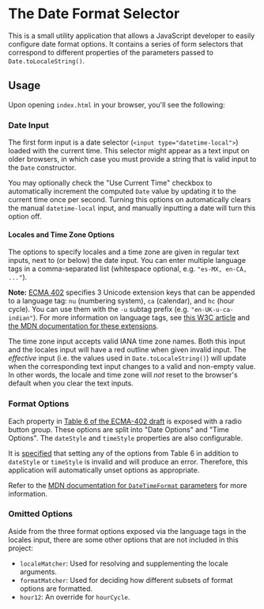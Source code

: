 # The Date Format Selector

This is a small utility application that allows a JavaScript developer to easily configure date format options.
It contains a series of form selectors that correspond to different properties of the parameters passed to `Date.toLocaleString()`.

## Usage

Upon opening `index.html` in your browser, you'll see the following:

### Date Input

The first form input is a date selector (`<input type="datetime-local">`) loaded with the current time.
This selector might appear as a text input on older browsers, in which case you must provide a string
that is valid input to the `Date` constructor.

You may optionally check the "Use Current Time" checkbox to automatically increment the computed `Date` value
by updating it to the current time once per second.
Turning this options on automatically clears the manual `datetime-local` input,
and manually inputting a date will turn this option off.

#### Locales and Time Zone Options

The options to specify locales and a time zone are given in regular text inputs, next to (or below) the date input.
You can enter multiple language tags in a comma-separated list (whitespace optional, e.g. `"es-MX, en-CA, ..."`).

**Note:** [ECMA 402](https://tc39.es/ecma402/#sec-intl.datetimeformat-internal-slots) specifies 3 Unicode extension keys
that can be appended to a language tag: `nu` (numbering system), `ca` (calendar), and `hc` (hour cycle).
You can use them with the `-u` subtag prefix (e.g. `"en-UK-u-ca-indian"`).
For more information on language tags, see [this W3C article](https://www.w3.org/International/articles/language-tags/#rfc)
and [the MDN documentation for these extensions](https://developer.mozilla.org/en-US/docs/Web/JavaScript/Reference/Global_Objects/Intl/DateTimeFormat/DateTimeFormat#parameters).

The time zone input accepts valid IANA time zone names.
Both this input and the locales input will have a red outline when given invalid input.
The _effective_ input (i.e. the values used in `Date.toLocaleString()`) will update when the corresponding text input
changes to a valid and non-empty value.
In other words, the locale and time zone will _not_ reset to the browser's default when you clear the text inputs.

### Format Options

Each property in [Table 6 of the ECMA-402 draft](https://tc39.es/ecma402/#table-datetimeformat-components) is
exposed with a radio button group.
These options are split into "Date Options" and "Time Options".
The `dateStyle` and `timeStyle` properties are also configurable.

It is [specified](https://tc39.es/ecma402/#sec-initializedatetimeformat) that setting any of the options from Table 6
in addition to `dateStyle` or `timeStyle` is invalid and will produce an error.
Therefore, this application will automatically unset options as appropriate.

Refer to the [MDN documentation for `DateTimeFormat` parameters](https://developer.mozilla.org/en-US/docs/Web/JavaScript/Reference/Global_Objects/Intl/DateTimeFormat/DateTimeFormat#parameters)
for more information.

### Omitted Options

Aside from the three format options exposed via the language tags in the locales input,
there are some other options that are not included in this project:

- `localeMatcher`: Used for resolving and supplementing the locale arguments.
- `formatMatcher`: Used for deciding how different subsets of format options are formatted.
- `hour12`: An override for `hourCycle`.
